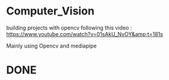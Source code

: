 # Computer_Vision
building projects with opencv following this video :  https://www.youtube.com/watch?v=01sAkU_NvOY&amp;t=181s

Mainly using Opencv and mediapipe 

# DONE
